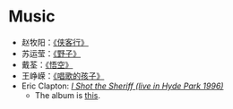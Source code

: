 # Music

- 赵牧阳：[《侠客行》](https://youtu.be/sDxsOli_Cik)
- 苏运莹：[《野子》](https://youtu.be/VqqyN7Q7Qu0)
- 戴荃：[《悟空》](https://youtu.be/qsemAj03cbU)
- 王峥嵘：[《唱歌的孩子》](https://youtu.be/3DA5nJH5duo)
- Eric Clapton: [_I Shot the Sheriff (live in Hyde Park 1996)_](https://youtu.be/6Iugs4pSpgY)
  - The album is [this](https://en.wikipedia.org/wiki/Live_in_Hyde_Park_(Eric_Clapton_album)).
